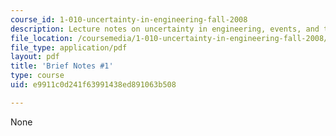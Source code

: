 ```yaml
---
course_id: 1-010-uncertainty-in-engineering-fall-2008
description: Lecture notes on uncertainty in engineering, events, and their probability.
file_location: /coursemedia/1-010-uncertainty-in-engineering-fall-2008/e9911c0d241f63991438ed891063b508_notes_01.pdf
file_type: application/pdf
layout: pdf
title: 'Brief Notes #1'
type: course
uid: e9911c0d241f63991438ed891063b508

---
```

None